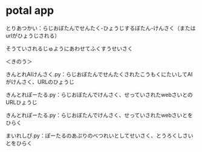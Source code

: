 # potal app

とりあつかい：らじおぼたんでせんたく-ひょうじするぼたん-けんさく（またはurlがひょうじされる）

そうていされるじゅようにあわせてふくすうせいさく

＜きのう＞

きんとれAIけんさく.py：らじおぼたんでせんたくされたこうもくにたいしてAIがけんさく、URLのひょうじ

きんとれぽーたる.py：らじおぼたんでけんさく、せっていされたwebさいとのURLひょうじ

きんとれぽーたる.py：らじおぼたんでけんさく、せっていされたwebさいとをひらく

まいれしぴ.py：ぽーたるのあぷりのべつれいとしてせいさく、とうろくしさいとをひらく
